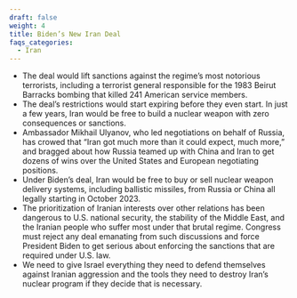 ```yaml
---
draft: false
weight: 4
title: Biden’s New Iran Deal
faqs_categories:
  - Iran
---
```

* The deal would lift sanctions against the regime’s most notorious terrorists, including a terrorist general responsible for the 1983 Beirut Barracks bombing that killed 241 American service members.
* The deal’s restrictions would start expiring before they even start. In just a few years, Iran would be free to build a nuclear weapon with zero consequences or sanctions.
* Ambassador Mikhail Ulyanov, who led negotiations on behalf of Russia, has crowed that “Iran got much more than it could expect, much more,” and bragged about how Russia teamed up with China and Iran to get dozens of wins over the United States and European negotiating positions.
* Under Biden’s deal, Iran would be free to buy or sell nuclear weapon delivery systems, including ballistic missiles, from Russia or China all legally starting in October 2023.
* The prioritization of Iranian interests over other relations has been dangerous to U.S. national security, the stability of the Middle East, and the Iranian people who suffer most under that brutal regime. Congress must reject any deal emanating from such discussions and force President Biden to get serious about enforcing the sanctions that are required under U.S. law.
* We need to give Israel everything they need to defend themselves against Iranian aggression and the tools they need to destroy Iran’s nuclear program if they decide that is necessary.